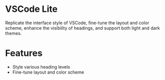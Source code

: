 # VSCode Lite

Replicate the interface style of VSCode, fine-tune the layout and color scheme, enhance the visibility of headings, and support both light and dark themes.

# Features

* Style various heading levels
* Fine-tune layout and color scheme